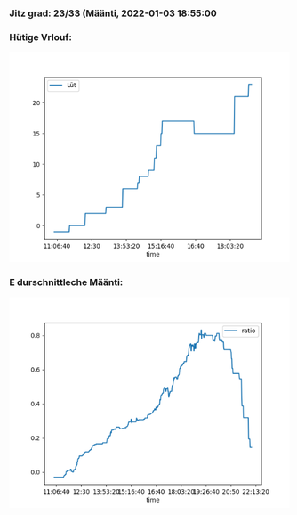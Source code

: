 ### Jitz grad: 23/33 (Määnti, 2022-01-03 18:55:00

### Hütige Vrlouf:
![Graph](Today.png)

### E durschnittleche Määnti:
![Graph](Määnti.png)